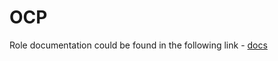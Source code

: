 # OCP

Role documentation could be found in the following link - [docs](../../docs/managed_openshift.md)
